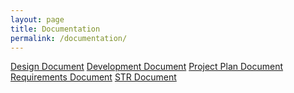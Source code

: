 ```yaml
---
layout: page
title: Documentation
permalink: /documentation/
---
```

<div class="container" style ="flex-direction: column">
<a href="pdf/SP-2-DataMining-AI-Design.pdf">Design Document</a>
<a href="pdf/SP-2-DataMining-AI-DevDoc.pdf">Development Document</a>
<a href="pdf/SP-2-DataMining-AI-ProjectPlan.pdf">Project Plan Document</a>
<a href="pdf/SP-2-DataMining-AI-Requirements.pdf">Requirements Document</a>
<a href="pdf/SP-2-DataMining-AI-STR">STR Document</a>
</div>
